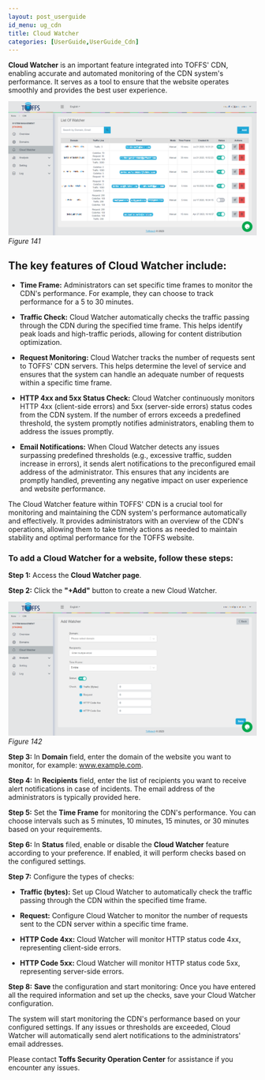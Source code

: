 ```yaml
---
layout: post_userguide
id_menu: ug_cdn
title: Cloud Watcher
categories: [UserGuide,UserGuide_Cdn]
---
```


**Cloud Watcher** is an important feature integrated into TOFFS' CDN, enabling accurate and automated monitoring of the CDN system's performance. It serves as a tool to ensure that the website operates smoothly and provides the best user experience.

![800](/public/assets/images/userguide/cdn/141.png)
*Figure 141*

## The key features of Cloud Watcher include:

- **Time Frame:** Administrators can set specific time frames to monitor the CDN's performance. For example, they can choose to track performance for a 5 to 30 minutes.

- **Traffic Check:** Cloud Watcher automatically checks the traffic passing through the CDN during the specified time frame. This helps identify peak loads and high-traffic periods, allowing for content distribution optimization.

- **Request Monitoring:** Cloud Watcher tracks the number of requests sent to TOFFS' CDN servers. This helps determine the level of service and ensures that the system can handle an adequate number of requests within a specific time frame.

- **HTTP 4xx and 5xx Status Check:** Cloud Watcher continuously monitors HTTP 4xx (client-side errors) and 5xx (server-side errors) status codes from the CDN system. If the number of errors exceeds a predefined threshold, the system promptly notifies administrators, enabling them to address the issues promptly.

- **Email Notifications:** When Cloud Watcher detects any issues surpassing predefined thresholds (e.g., excessive traffic, sudden increase in errors), it sends alert notifications to the preconfigured email address of the administrator. This ensures that any incidents are promptly handled, preventing any negative impact on user experience and website performance.

The Cloud Watcher feature within TOFFS' CDN is a crucial tool for monitoring and maintaining the CDN system's performance automatically and effectively. It provides administrators with an overview of the CDN's operations, allowing them to take timely actions as needed to maintain stability and optimal performance for the TOFFS website.


### To add a Cloud Watcher for a website, follow these steps:

**Step 1:** Access the **Cloud Watcher page**.

**Step 2:** Click the **"+Add"** button to create a new Cloud Watcher.

![800](/public/assets/images/userguide/cdn/142.png)
*Figure 142*

**Step 3:** In **Domain** field, enter the domain of the website you want to monitor, for example: www.example.com.

**Step 4:** In **Recipients** field, enter the list of recipients you want to receive alert notifications in case of incidents. The email address of the administrators is typically provided here.

**Step 5:** Set the **Time Frame** for monitoring the CDN's performance. You can choose intervals such as 5 minutes, 10 minutes, 15 minutes, or 30 minutes based on your requirements.

**Step 6:** In **Status** filed, enable or disable the **Cloud Watcher** feature according to your preference. If enabled, it will perform checks based on the configured settings.

**Step 7:** Configure the types of checks:

- **Traffic (bytes):** Set up Cloud Watcher to automatically check the traffic passing through the CDN within the specified time frame.

- **Request:** Configure Cloud Watcher to monitor the number of requests sent to the CDN server within a specific time frame.

- **HTTP Code 4xx:** Cloud Watcher will monitor HTTP status code 4xx, representing client-side errors.

- **HTTP Code 5xx:** Cloud Watcher will monitor HTTP status code 5xx, representing server-side errors.

**Step 8:** **Save** the configuration and start monitoring:
Once you have entered all the required information and set up the checks, save your Cloud Watcher configuration.

The system will start monitoring the CDN's performance based on your configured settings. If any issues or thresholds are exceeded, Cloud Watcher will automatically send alert notifications to the administrators' email addresses.


Please contact **Toffs Security Operation Center** for assistance if you encounter any issues.
